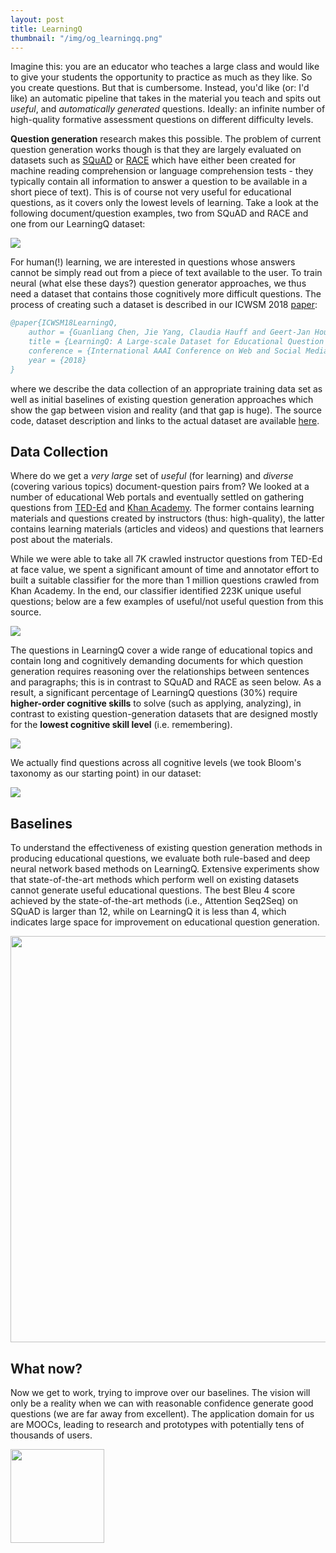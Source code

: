 ```yaml
---
layout: post
title: LearningQ
thumbnail: "/img/og_learningq.png"
---
```


Imagine this: you are an educator who teaches a large class and would like to give your students the opportunity to practice
as much as they like. So you create questions. But that is cumbersome. Instead, you'd like (or: I'd like) an automatic pipeline that
takes in the material you teach and spits out *useful*, and *automatically generated* questions. Ideally: an infinite number of 
high-quality formative assessment questions on different difficulty levels.

**Question generation** research makes this possible. The problem of current question generation works though is that they are largely
evaluated on datasets such as [SQuAD](https://rajpurkar.github.io/SQuAD-explorer/) or [RACE](https://arxiv.org/abs/1704.04683) 
which have either been created for machine reading comprehension or language comprehension tests - they typically contain all information to answer a question to be available in a short piece of text). This is of course not very useful for educational questions, as it covers only the lowest levels of learning. Take a look at the following document/question examples, two from SQuAD and RACE and one from our LearningQ dataset:

<img src="https://chauff.github.io/img/learningq-datasets.png">

For human(!) learning, we are interested in questions whose answers cannot be simply read out from a piece of text available to the user.
To train neural (what else these days?) question generator approaches, we thus need a dataset that contains those cognitively more difficult
questions. The process of creating such a dataset is described in our ICWSM 2018 [paper](https://github.com/AngusGLChen/LearningQ/blob/master/ICWSM2018_LearningQ_preprint.pdf):

```bibtex
@paper{ICWSM18LearningQ,
	author = {Guanliang Chen, Jie Yang, Claudia Hauff and Geert-Jan Houben},
	title = {LearningQ: A Large-scale Dataset for Educational Question Generation},
	conference = {International AAAI Conference on Web and Social Media},
	year = {2018}
}
```
where we describe the data collection of an appropriate training data set as well as initial baselines of existing question generation
approaches which show the gap between vision and reality (and that gap is huge). The source code, dataset description and links to the actual dataset are available [here](https://github.com/AngusGLChen/LearningQ).



## Data Collection

Where do we get a *very large* set of *useful* (for learning) and *diverse* (covering various topics) document-question pairs from? We looked at a number of educational Web portals and eventually settled on gathering questions from [TED-Ed](https://ed.ted.com/) and [Khan Academy](https://www.khanacademy.org/). The former
contains learning materials and questions created by instructors (thus: high-quality), the latter contains learning materials 
(articles and videos) and questions that learners post about the materials. 

While we were able to take all 7K crawled instructor questions from TED-Ed at face value, we spent a significant amount of time
and annotator effort to built a suitable classifier for the more than 1 million questions crawled from Khan Academy. In the end,
our classifier identified 223K unique useful questions; below are a few examples of useful/not useful question from this source.

<img src="https://chauff.github.io/img/learningq-khan.png">

The questions in LearningQ cover a wide range of educational topics and contain long and cognitively demanding documents for 
which question generation requires reasoning over the relationships between sentences and paragraphs; this is in contrast
to SQuAD and RACE as seen below. As a result, a significant percentage of LearningQ questions (30%) require **higher-order 
cognitive skills** to solve (such as applying, analyzing), in contrast to existing question-generation datasets that are 
designed mostly for the **lowest cognitive skill level** (i.e. remembering).

<img src="https://chauff.github.io/img/learningq-stats.png">

We actually find questions across all cognitive levels (we took Bloom's taxonomy as our starting point) in our dataset:

<img src="https://chauff.github.io/img/learningq-levels.png">

## Baselines

To understand the effectiveness of existing question generation methods in producing educational questions, we evaluate
both rule-based and deep neural network based methods on LearningQ. Extensive experiments show that state-of-the-art
methods which perform well on existing datasets cannot generate useful educational questions. 
The best Bleu 4 score achieved by the state-of-the-art methods (i.e., Attention Seq2Seq) on SQuAD is larger than 12, 
while on LearningQ it is less than 4, which indicates large space for improvement on educational question generation.

<img src="https://chauff.github.io/img/learningq-results.png" width="650px">

## What now?

Now we get to work, trying to improve over our baselines. The vision will only be a reality when we can with reasonable confidence
generate good questions (we are far away from excellent). The application domain for us are MOOCs, leading to research and prototypes 
with potentially tens of thousands of users. 

<img src="https://chauff.github.io/img/og_learningq.png" width="150px">
